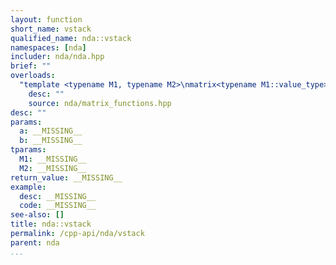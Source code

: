 ```yaml
---
layout: function
short_name: vstack
qualified_name: nda::vstack
namespaces: [nda]
includer: nda/nda.hpp
brief: ""
overloads:
  "template <typename M1, typename M2>\nmatrix<typename M1::value_type> vstack(const M1 & a, const M2 & b)":
    desc: ""
    source: nda/matrix_functions.hpp
desc: ""
params:
  a: __MISSING__
  b: __MISSING__
tparams:
  M1: __MISSING__
  M2: __MISSING__
return_value: __MISSING__
example:
  desc: __MISSING__
  code: __MISSING__
see-also: []
title: nda::vstack
permalink: /cpp-api/nda/vstack
parent: nda
...
```


